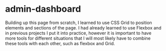 # admin-dashboard

Building up this page from scratch, I learned to use CSS Grid to position elements and sections of the page. I had already learned to use Flexbox and in previous projects I put it into practice, however it is important to have more tools for different situations that I will most likely have to combine these tools with each other, such as flexbox and Grid.